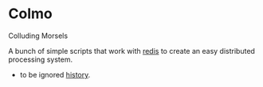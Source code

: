 Colmo
=====

Colluding Morsels

A bunch of simple scripts that work with [redis](http://redis.io/) to create an easy distributed processing system. 

- to be ignored [history](history.md). 
